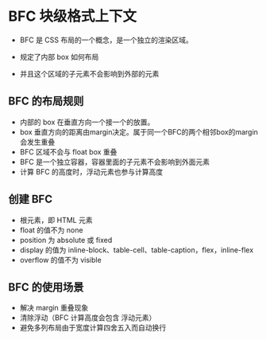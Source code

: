 # BFC 块级格式上下文

- BFC 是 CSS 布局的一个概念，是一个独立的渲染区域。

- 规定了内部 box 如何布局

- 并且这个区域的子元素不会影响到外部的元素

  

## BFC 的布局规则

- 内部的 box 在垂直方向一个接一个的放置。
- box 垂直方向的距离由margin决定。属于同一个BFC的两个相邻box的margin 会发生重叠
- BFC 区域不会与 float box 重叠
- BFC 是一个独立容器，容器里面的子元素不会影响到外面元素
-  计算 BFC 的高度时，浮动元素也参与计算高度

## 创建 BFC

- 根元素，即 HTML 元素
- float 的值不为 none
- position 为 absolute 或 fixed
- display 的值为 inline-block、table-cell、table-caption，flex，inline-flex
- overflow 的值不为 visible

## BFC 的使用场景

- 解决 margin 重叠现象
- 清除浮动（BFC 计算高度会包含 浮动元素）
- 避免多列布局由于宽度计算四舍五入而自动换行



